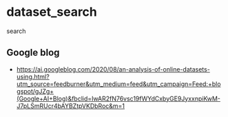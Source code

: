 # dataset_search
search
## Google blog
- https://ai.googleblog.com/2020/08/an-analysis-of-online-datasets-using.html?utm_source=feedburner&utm_medium=feed&utm_campaign=Feed:+blogspot/gJZg+(Google+AI+Blog)&fbclid=IwAR2fN76vsc19fWYdCxbyGE9JyxxnpiKwM-J7pLSmRUcr4bAYBZtpVKDbRoc&m=1
